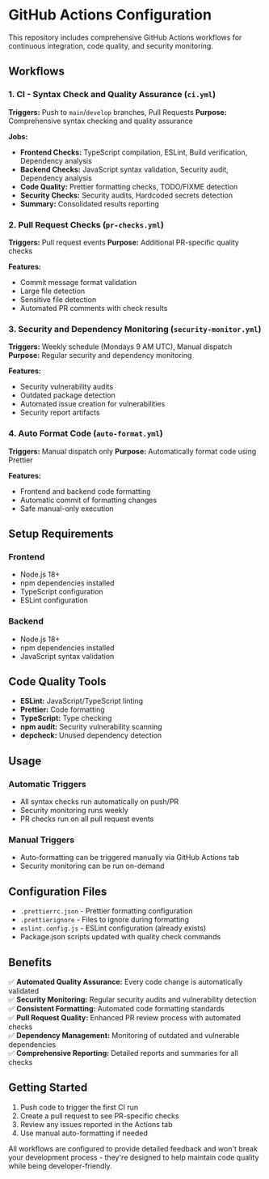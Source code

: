 # GitHub Actions Configuration

This repository includes comprehensive GitHub Actions workflows for continuous integration, code quality, and security monitoring.

## Workflows

### 1. CI - Syntax Check and Quality Assurance (`ci.yml`)

**Triggers:** Push to `main`/`develop` branches, Pull Requests
**Purpose:** Comprehensive syntax checking and quality assurance

**Jobs:**

- **Frontend Checks:** TypeScript compilation, ESLint, Build verification, Dependency analysis
- **Backend Checks:** JavaScript syntax validation, Security audit, Dependency analysis
- **Code Quality:** Prettier formatting checks, TODO/FIXME detection
- **Security Checks:** Security audits, Hardcoded secrets detection
- **Summary:** Consolidated results reporting

### 2. Pull Request Checks (`pr-checks.yml`)

**Triggers:** Pull request events
**Purpose:** Additional PR-specific quality checks

**Features:**

- Commit message format validation
- Large file detection
- Sensitive file detection
- Automated PR comments with check results

### 3. Security and Dependency Monitoring (`security-monitor.yml`)

**Triggers:** Weekly schedule (Mondays 9 AM UTC), Manual dispatch
**Purpose:** Regular security and dependency monitoring

**Features:**

- Security vulnerability audits
- Outdated package detection
- Automated issue creation for vulnerabilities
- Security report artifacts

### 4. Auto Format Code (`auto-format.yml`)

**Triggers:** Manual dispatch only
**Purpose:** Automatically format code using Prettier

**Features:**

- Frontend and backend code formatting
- Automatic commit of formatting changes
- Safe manual-only execution

## Setup Requirements

### Frontend

- Node.js 18+
- npm dependencies installed
- TypeScript configuration
- ESLint configuration

### Backend

- Node.js 18+
- npm dependencies installed
- JavaScript syntax validation

## Code Quality Tools

- **ESLint:** JavaScript/TypeScript linting
- **Prettier:** Code formatting
- **TypeScript:** Type checking
- **npm audit:** Security vulnerability scanning
- **depcheck:** Unused dependency detection

## Usage

### Automatic Triggers

- All syntax checks run automatically on push/PR
- Security monitoring runs weekly
- PR checks run on all pull request events

### Manual Triggers

- Auto-formatting can be triggered manually via GitHub Actions tab
- Security monitoring can be run on-demand

## Configuration Files

- `.prettierrc.json` - Prettier formatting configuration
- `.prettierignore` - Files to ignore during formatting
- `eslint.config.js` - ESLint configuration (already exists)
- Package.json scripts updated with quality check commands

## Benefits

✅ **Automated Quality Assurance:** Every code change is automatically validated  
✅ **Security Monitoring:** Regular security audits and vulnerability detection  
✅ **Consistent Formatting:** Automated code formatting standards  
✅ **Pull Request Quality:** Enhanced PR review process with automated checks  
✅ **Dependency Management:** Monitoring of outdated and vulnerable dependencies  
✅ **Comprehensive Reporting:** Detailed reports and summaries for all checks

## Getting Started

1. Push code to trigger the first CI run
2. Create a pull request to see PR-specific checks
3. Review any issues reported in the Actions tab
4. Use manual auto-formatting if needed

All workflows are configured to provide detailed feedback and won't break your development process - they're designed to help maintain code quality while being developer-friendly.
